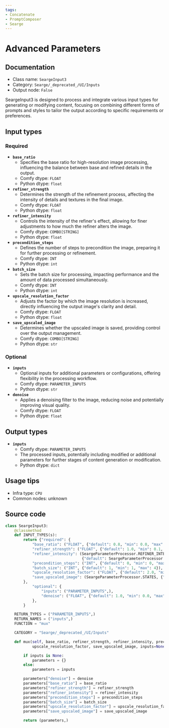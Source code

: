```yaml
---
tags:
- Concatenate
- PromptComposer
- Searge
---
```


# Advanced Parameters
## Documentation
- Class name: `SeargeInput3`
- Category: `Searge/_deprecated_/UI/Inputs`
- Output node: `False`

SeargeInput3 is designed to process and integrate various input types for generating or modifying content, focusing on combining different forms of prompts and styles to tailor the output according to specific requirements or preferences.
## Input types
### Required
- **`base_ratio`**
    - Specifies the base ratio for high-resolution image processing, influencing the balance between base and refined details in the output.
    - Comfy dtype: `FLOAT`
    - Python dtype: `float`
- **`refiner_strength`**
    - Determines the strength of the refinement process, affecting the intensity of details and textures in the final image.
    - Comfy dtype: `FLOAT`
    - Python dtype: `float`
- **`refiner_intensity`**
    - Controls the intensity of the refiner's effect, allowing for finer adjustments to how much the refiner alters the image.
    - Comfy dtype: `COMBO[STRING]`
    - Python dtype: `float`
- **`precondition_steps`**
    - Defines the number of steps to precondition the image, preparing it for further processing or refinement.
    - Comfy dtype: `INT`
    - Python dtype: `int`
- **`batch_size`**
    - Sets the batch size for processing, impacting performance and the amount of data processed simultaneously.
    - Comfy dtype: `INT`
    - Python dtype: `int`
- **`upscale_resolution_factor`**
    - Adjusts the factor by which the image resolution is increased, directly influencing the output image's clarity and detail.
    - Comfy dtype: `FLOAT`
    - Python dtype: `float`
- **`save_upscaled_image`**
    - Determines whether the upscaled image is saved, providing control over the output management.
    - Comfy dtype: `COMBO[STRING]`
    - Python dtype: `str`
### Optional
- **`inputs`**
    - Optional inputs for additional parameters or configurations, offering flexibility in the processing workflow.
    - Comfy dtype: `PARAMETER_INPUTS`
    - Python dtype: `str`
- **`denoise`**
    - Applies a denoising filter to the image, reducing noise and potentially improving visual quality.
    - Comfy dtype: `FLOAT`
    - Python dtype: `float`
## Output types
- **`inputs`**
    - Comfy dtype: `PARAMETER_INPUTS`
    - The processed inputs, potentially including modified or additional parameters for further stages of content generation or modification.
    - Python dtype: `dict`
## Usage tips
- Infra type: `CPU`
- Common nodes: unknown


## Source code
```python
class SeargeInput3:
    @classmethod
    def INPUT_TYPES(s):
        return {"required": {
            "base_ratio": ("FLOAT", {"default": 0.8, "min": 0.0, "max": 1.0, "step": 0.01}),
            "refiner_strength": ("FLOAT", {"default": 1.0, "min": 0.1, "max": 1.0, "step": 0.05}),
            "refiner_intensity": (SeargeParameterProcessor.REFINER_INTENSITY,
                                  {"default": SeargeParameterProcessor.REFINER_INTENSITY[1]}),
            "precondition_steps": ("INT", {"default": 0, "min": 0, "max": 10}),
            "batch_size": ("INT", {"default": 1, "min": 1, "max": 4}),
            "upscale_resolution_factor": ("FLOAT", {"default": 2.0, "min": 0.25, "max": 4.0, "step": 0.25}),
            "save_upscaled_image": (SeargeParameterProcessor.STATES, {"default": SeargeParameterProcessor.STATES[1]}),
        },
            "optional": {
                "inputs": ("PARAMETER_INPUTS",),
                "denoise": ("FLOAT", {"default": 1.0, "min": 0.0, "max": 1.0, "step": 0.01}),
            },
        }

    RETURN_TYPES = ("PARAMETER_INPUTS",)
    RETURN_NAMES = ("inputs",)
    FUNCTION = "mux"

    CATEGORY = "Searge/_deprecated_/UI/Inputs"

    def mux(self, base_ratio, refiner_strength, refiner_intensity, precondition_steps, batch_size,
            upscale_resolution_factor, save_upscaled_image, inputs=None, denoise=None):

        if inputs is None:
            parameters = {}
        else:
            parameters = inputs

        parameters["denoise"] = denoise
        parameters["base_ratio"] = base_ratio
        parameters["refiner_strength"] = refiner_strength
        parameters["refiner_intensity"] = refiner_intensity
        parameters["precondition_steps"] = precondition_steps
        parameters["batch_size"] = batch_size
        parameters["upscale_resolution_factor"] = upscale_resolution_factor
        parameters["save_upscaled_image"] = save_upscaled_image

        return (parameters,)

```
